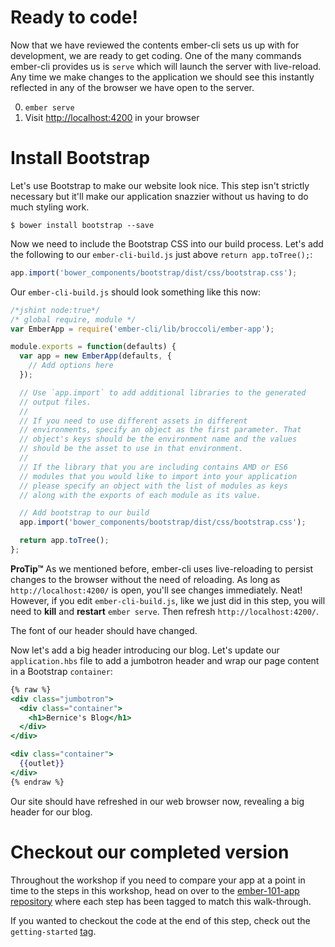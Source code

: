 # Ready to code!

Now that we have reviewed the contents ember-cli sets us up with for development, we are ready to get coding. One of the many commands ember-cli provides us is `serve` which will launch the server with live-reload. Any time we make changes to the application we should see this instantly reflected in any of the browser we have open to the server.

0. `ember serve`
0. Visit [http://localhost:4200](http://localhost:4200) in your browser

# Install Bootstrap

Let's use Bootstrap to make our website look nice. This step isn't strictly necessary but it'll make our application snazzier without us having to do much styling work.

```console
$ bower install bootstrap --save
```

Now we need to include the Bootstrap CSS into our build process.  Let's add the following to our `ember-cli-build.js` just above `return app.toTree();`:

```js
app.import('bower_components/bootstrap/dist/css/bootstrap.css');
```

Our `ember-cli-build.js` should look something like this now:

```js
/*jshint node:true*/
/* global require, module */
var EmberApp = require('ember-cli/lib/broccoli/ember-app');

module.exports = function(defaults) {
  var app = new EmberApp(defaults, {
    // Add options here
  });

  // Use `app.import` to add additional libraries to the generated
  // output files.
  //
  // If you need to use different assets in different
  // environments, specify an object as the first parameter. That
  // object's keys should be the environment name and the values
  // should be the asset to use in that environment.
  //
  // If the library that you are including contains AMD or ES6
  // modules that you would like to import into your application
  // please specify an object with the list of modules as keys
  // along with the exports of each module as its value.

  // Add bootstrap to our build
  app.import('bower_components/bootstrap/dist/css/bootstrap.css');

  return app.toTree();
};
```

**ProTip™** As we mentioned before, ember-cli uses live-reloading to persist changes to the browser without the need of reloading. As long as `http://localhost:4200/` is open, you'll see changes immediately. Neat! However, if you edit `ember-cli-build.js`, like we just did in this step, you will need to **kill** and **restart** `ember serve`. Then refresh `http://localhost:4200/`.

The font of our header should have changed.

Now let's add a big header introducing our blog.  Let's update our `application.hbs` file to add a jumbotron header and wrap our page content in a Bootstrap `container`:

```handlebars
{% raw %}
<div class="jumbotron">
  <div class="container">
    <h1>Bernice's Blog</h1>
  </div>
</div>

<div class="container">
  {{outlet}}
</div>
{% endraw %}
```

Our site should have refreshed in our web browser now, revealing a big header for our blog.

# Checkout our completed version

Throughout the workshop if you need to compare your app at a point in time to the steps in this workshop, head on over to the [ember-101-app repository][ember-101-app] where each step has been tagged to match this walk-through.

If you wanted to checkout the code at the end of this step, check out the `getting-started` [tag][getting-started-tag].

[ember-101-app]: https://github.com/sandiego-ember/ember-101-app/tree/master
[getting-started-tag]: https://github.com/sandiego-ember/ember-101-app/tree/getting-started